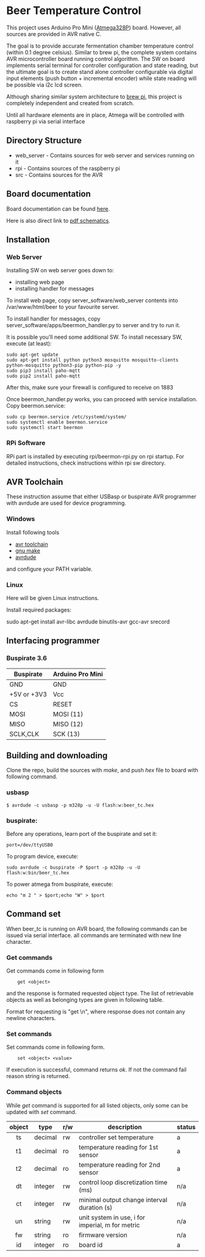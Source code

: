 # Beer Temperature Control
This project uses Arduino Pro Mini ([Atmega328P](http://www.atmel.com/Images/Atmel-42735-8-bit-AVR-Microcontroller-ATmega328-328P_Datasheet.pdf))
board. However, all sources are provided in AVR native C.

The goal is to provide accurate fermentation chamber temperature control (within 0.1 degree celsius). Similar
to brew pi, the complete system contains AVR microcontroller board running control algorithm. The SW on board
implements serial terminal for controller configuration and state reading, but the ultimate goal is to create
stand alone controller configurable via digital input elements (push button + incremental encoder) while state
reading will be possible via i2c lcd screen.

Although sharing similar system architecture to [brew pi](https://github.com/BrewPi/), this project is
completely independent and created from scratch.

Until all hardware elements are in place, Atmega will be controlled with raspberry pi via serial interface

## Directory Structure

* web_server - Contains sources for web server and services running on it
* rpi - Contains sources of the raspberry pi
* src - Contains sources for the AVR

## Board documentation

Board documentation can be found [here](https://www.arduino.cc/en/Main/arduinoBoardProMini).

Here is also direct link to [pdf schematics](https://www.arduino.cc/en/uploads/Main/Arduino-Pro-Mini-schematic.pdf).

## Installation

### Web Server

Installing SW on web server goes down to:

 - installing web page
 - installing handler for messages

To install web page, copy server_software/web_server contents into /var/www/html/beer to your favourite server.

To install handler for messages, copy server_software/apps/beermon_handler.py to server and try to run it.

It is possible you'll need some additional SW. To install necessary SW, execute (at least):

```
sudo apt-get update
sudo apt-get install python python3 mosquitto mosquitto-clients python-mosquitto python3-pip python-pip -y
sudo pip3 install paho-mqtt
sudo pip2 install paho-mqtt
```

After this, make sure your firewall is configured to receive on 1883

Once beermon_handler.py works, you can proceed with service installation. Copy beermon.service:

```
sudo cp beermon.service /etc/systemd/system/
sudo systemctl enable beermon.service
sudo systemctl start beermon
```

### RPi Software

RPi part is installed by executing rpi/beermon-rpi.py on rpi startup. For detailed instructions, check instructions within rpi sw directory.

## AVR Toolchain

These instruction assume that either USBasp or buspirate AVR programmer with avrdude are used for device programming.

### Windows
Install following tools

* [avr toolchain](http://www.atmel.com/tools/atmelavrtoolchainforwindows.aspx)
* [gnu make](http://fab.cba.mit.edu/classes/4.140/doc/projects/ftsmin/make-3.81.exe)
* [avrdude](http://fab.cba.mit.edu/classes/4.140/doc/projects/ftsmin/avrdude-win-64bit.zip)

and configure your PATH variable.

### Linux

Here will be given Linux instructions.

Install required packages:

sudo apt-get install avr-libc avrdude binutils-avr gcc-avr srecord

## Interfacing programmer

### Buspirate 3.6

| Buspirate   | Arduino Pro Mini |
|-------------|------------------|
|    GND      | GND              |
| +5V or +3V3 | Vcc              |
| CS          | RESET            |
| MOSI        | MOSI (11)        |
| MISO        | MISO (12)        |
| SCLK,CLK    | SCK (13)         |

## Building and downloading
Clone the repo, build the sources with _make_, and push _hex_ file
to board with following command.

### usbasp

```
$ avrdude -c usbasp -p m328p -u -U flash:w:beer_tc.hex
```

### buspirate:

Before any operations, learn port of the buspirate and set it:

```
port=/dev/ttyUSB0
```

To program device, execute:

```
sudo avrdude -c buspirate -P $port -p m328p -u -U flash:w:bin/beer_tc.hex
```

To power atmega from buspirate, execute:

```
echo "m 2 " > $port;echo "W" > $port
```

## Command set
When beer_tc is running on AVR board, the following commands can be issued via serial interface. all
commands are terminated with new line character.

### Get commands
Get commands come in following form

        get <object>

and the response is formated requested object type. The list of retrievable objects as well as belonging
types are given in following table.

Format for requesting is "get <object>\n", where response does not contain any newline characters.

### Set commands
Set commands come in following form.

        set <object> <value>

If execution is successful, command returns _ok_. If not the command fail reason string is returned.

### Command objects
While _get_ command is supported for all listed objects, only some can be updated with _set_ command.

| object | type      | r/w | description                                      | status |
|:------:|-----------|-----|--------------------------------------------------|--------|
| ts     | decimal   | rw  | controller set temperature                       | a      |
| t1     | decimal   | ro  | temperature reading for 1st sensor               | a      |
| t2     | decimal   | ro  | temperature reading for 2nd sensor               | a      |
| dt     | integer   | rw  | control loop discretization time (ms)            | n/a    |
| ct     | integer   | rw  | minimal output change interval duration (s)      | n/a    |
| un     | string    | rw  | unit system in use, i for imperial, m for metric | n/a    |
| fw     | string    | ro  | firmware version                                 | n/a    |
| id     | integer   | ro  | board id                                         | a      |
